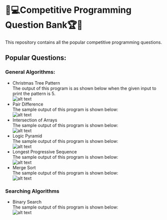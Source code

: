 # 🎯💻Competitive Programming Question Bank🏆🏅
This repository contains all the popular competitive programming questions.

## Popular Questions:
### General Algorithms:
* Christmas Tree Pattern\
 The output of this program is as shown below when the given input to print the pattern is 5.\
 ![alt text](https://raw.githubusercontent.com/smv1999/CompetitiveProgrammingQuestionBank/master/christmas_tree.png)
* Pair Difference\
The sample output of this program is shown below:\
 ![alt text](https://raw.githubusercontent.com/smv1999/CompetitiveProgrammingQuestionBank/master/find_pair_difference.png)
* Intersection of Arrays\
The sample output of this program is shown below:\
 ![alt text](https://raw.githubusercontent.com/smv1999/CompetitiveProgrammingQuestionBank/master/intersection_of_arrays.png)
* Logic Pyramid\
The sample output of this program is shown below:\
 ![alt text](https://raw.githubusercontent.com/smv1999/CompetitiveProgrammingQuestionBank/master/logic_pyramid.png)
* Longest Progressive Sequence\
The sample output of this program is shown below:\
 ![alt text](https://raw.githubusercontent.com/smv1999/CompetitiveProgrammingQuestionBank/master/longest_progressive_sequence.png)
* Merge Sort\
The sample output of this program is shown below:\
 ![alt text](https://raw.githubusercontent.com/smv1999/CompetitiveProgrammingQuestionBank/master/merge_sort%20.png)

### Searching Algorithms
* Binary Search\
The sample output of this program is shown below:\
 ![alt text](https://raw.githubusercontent.com/smv1999/CompetitiveProgrammingQuestionBank/master/Searching%20Algorithm/binary_search%20.png)
